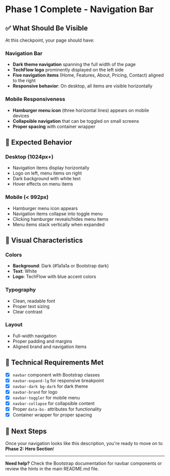 # Phase 1 Complete - Navigation Bar

## ✅ What Should Be Visible

At this checkpoint, your page should have:

### Navigation Bar
- **Dark theme navigation** spanning the full width of the page
- **TechFlow logo** prominently displayed on the left side
- **Five navigation items** (Home, Features, About, Pricing, Contact) aligned to the right
- **Responsive behavior**: On desktop, all items are visible horizontally

### Mobile Responsiveness
- **Hamburger menu icon** (three horizontal lines) appears on mobile devices
- **Collapsible navigation** that can be toggled on small screens
- **Proper spacing** with container wrapper

## 📱 Expected Behavior

### Desktop (1024px+)
- Navigation items display horizontally
- Logo on left, menu items on right
- Dark background with white text
- Hover effects on menu items

### Mobile (< 992px)
- Hamburger menu icon appears
- Navigation items collapse into toggle menu
- Clicking hamburger reveals/hides menu items
- Menu items stack vertically when expanded

## 🎨 Visual Characteristics

### Colors
- **Background**: Dark (#1a1a1a or Bootstrap dark)
- **Text**: White
- **Logo**: TechFlow with blue accent colors

### Typography
- Clean, readable font
- Proper text sizing
- Clear contrast

### Layout
- Full-width navigation
- Proper padding and margins
- Aligned brand and navigation items

## 🔧 Technical Requirements Met

- [x] `navbar` component with Bootstrap classes
- [x] `navbar-expand-lg` for responsive breakpoint
- [x] `navbar-dark bg-dark` for dark theme
- [x] `navbar-brand` for logo
- [x] `navbar-toggler` for mobile menu
- [x] `navbar-collapse` for collapsible content
- [x] Proper `data-bs-` attributes for functionality
- [x] Container wrapper for proper spacing

## 🚀 Next Steps

Once your navigation looks like this description, you're ready to move on to **Phase 2: Hero Section**!

---

**Need help?** Check the Bootstrap documentation for navbar components or review the hints in the main README.md file.